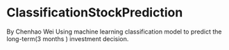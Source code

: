 # ClassificationStockPrediction
By Chenhao Wei
Using machine learning classification model to predict the long-term(3 months ) investment decision.
